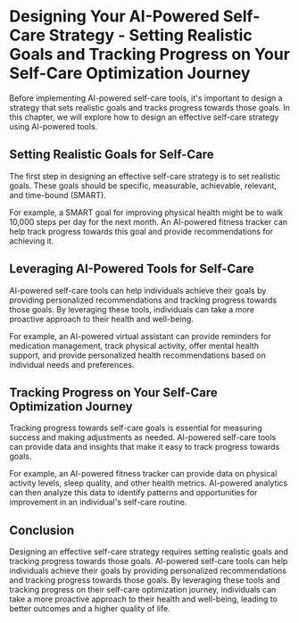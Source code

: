 Designing Your AI-Powered Self-Care Strategy - Setting Realistic Goals and Tracking Progress on Your Self-Care Optimization Journey
==============================================================================================================================================

Before implementing AI-powered self-care tools, it's important to design a strategy that sets realistic goals and tracks progress towards those goals. In this chapter, we will explore how to design an effective self-care strategy using AI-powered tools.

Setting Realistic Goals for Self-Care
-------------------------------------

The first step in designing an effective self-care strategy is to set realistic goals. These goals should be specific, measurable, achievable, relevant, and time-bound (SMART).

For example, a SMART goal for improving physical health might be to walk 10,000 steps per day for the next month. An AI-powered fitness tracker can help track progress towards this goal and provide recommendations for achieving it.

Leveraging AI-Powered Tools for Self-Care
-----------------------------------------

AI-powered self-care tools can help individuals achieve their goals by providing personalized recommendations and tracking progress towards those goals. By leveraging these tools, individuals can take a more proactive approach to their health and well-being.

For example, an AI-powered virtual assistant can provide reminders for medication management, track physical activity, offer mental health support, and provide personalized health recommendations based on individual needs and preferences.

Tracking Progress on Your Self-Care Optimization Journey
--------------------------------------------------------

Tracking progress towards self-care goals is essential for measuring success and making adjustments as needed. AI-powered self-care tools can provide data and insights that make it easy to track progress towards goals.

For example, an AI-powered fitness tracker can provide data on physical activity levels, sleep quality, and other health metrics. AI-powered analytics can then analyze this data to identify patterns and opportunities for improvement in an individual's self-care routine.

Conclusion
----------

Designing an effective self-care strategy requires setting realistic goals and tracking progress towards those goals. AI-powered self-care tools can help individuals achieve their goals by providing personalized recommendations and tracking progress towards those goals. By leveraging these tools and tracking progress on their self-care optimization journey, individuals can take a more proactive approach to their health and well-being, leading to better outcomes and a higher quality of life.


